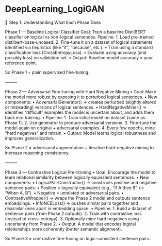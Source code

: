 # DeepLearning_LogiGAN

🧩 Step 1. Understanding What Each Phase Does

Phase 1 — Baseline Logical Classifier
	Goal: Train a baseline DistilBERT classifier on logical vs non-logical sentences.
Pipeline:
		1. Load pre-trained distilbert-base-uncased.
		2. Fine-tune it on a dataset of logical statements identified via heuristics (like “if”, “because”, etc.).
	•	Train using a standard classification loss (CrossEntropyLoss).
	•	Evaluate using accuracy (and possibly loss) on validation set.
	•	Output: Baseline model accuracy = your reference point.

So Phase 1 = plain supervised fine-tuning.

⸻

Phase 2 — Adversarial Fine-tuning with Hard Negative Mining
	•	Goal: Make the model more robust by exposing it to perturbed logical sentences.
	•	New components:
	•	AdversarialGenerator() → creates perturbed (slightly altered or misleading) versions of logical sentences.
	•	HardNegativeMiner() → identifies “difficult” examples the model is uncertain about, and adds them back into training.
	•	Pipeline:
	1.	Train initial model on dataset (same as Phase 1).
	2.	Use generator to produce adversarial versions.
	3.	Fine-tune the model again on original + adversarial examples.
	4.	Every few epochs, mine “hard negatives” and retrain.
	•	Output: Model learns logical robustness and improves generalization.

So Phase 2 = adversarial augmentation + iterative hard-negative mining to increase reasoning consistency.

⸻

Phase 3 — Contrastive Logical Pre-training
	•	Goal: Encourage the model to learn relational similarity between logically equivalent sentences.
	•	New components:
	•	LogicalPairConstructor() → constructs positive and negative sentence pairs:
	•	Positive = logically equivalent (e.g., “If A then B” ↔ “When A, B”).
	•	Negative = unrelated or adversarial pairs.
	•	ContrastiveWrapper() → wraps the Phase 2 model and outputs sentence embeddings.
	•	InfoNCELoss() → pushes similar pairs together and dissimilar ones apart in embedding space.
	•	Pipeline:
	1.	Build a dataset of sentence pairs (from Phase 2 outputs).
	2.	Train with contrastive loss (instead of cross-entropy).
	3.	Optionally mine hard negatives using uncertainty from Phase 2.
	•	Output: A model that encodes logical relationships more coherently (better semantic alignment).

So Phase 3 = contrastive fine-tuning on logic-consistent sentence pairs.
